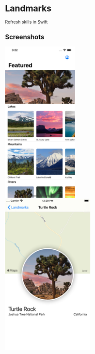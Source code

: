 # Landmarks
Refresh skills in Swift


## Screenshots
<img src="screenshots/home.png" height="500px" alt="Landmark details" />
<br/>
<img src="screenshots/landmarkdetails.png" height="500px" alt="Landmark details" />
